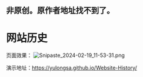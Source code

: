 ## 非原创。原作者地址找不到了。
# 网站历史

页面效果：
![Snipaste_2024-02-19_11-53-31.png](https://img.wf/eZjlVy.png)

演示地址：https://yulongsa.github.io/Website-History/
